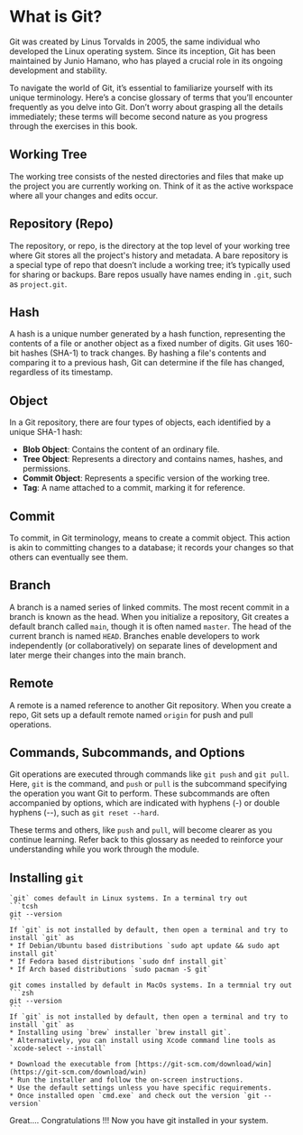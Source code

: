 # What is Git?

Git was created by Linus Torvalds in 2005, the same individual who developed the Linux operating system. Since its inception, Git has been maintained by Junio Hamano, who has played a crucial role in its ongoing development and stability.

To navigate the world of Git, it’s essential to familiarize yourself with its unique terminology. Here’s a concise glossary of terms that you’ll encounter frequently as you delve into Git. Don’t worry about grasping all the details immediately; these terms will become second nature as you progress through the exercises in this book.

## **Working Tree**
The working tree consists of the nested directories and files that make up the project you are currently working on. Think of it as the active workspace where all your changes and edits occur.

## **Repository (Repo)**
The repository, or repo, is the directory at the top level of your working tree where Git stores all the project's history and metadata. A bare repository is a special type of repo that doesn’t include a working tree; it’s typically used for sharing or backups. Bare repos usually have names ending in `.git`, such as `project.git`.

## **Hash**
A hash is a unique number generated by a hash function, representing the contents of a file or another object as a fixed number of digits. Git uses 160-bit hashes (SHA-1) to track changes. By hashing a file's contents and comparing it to a previous hash, Git can determine if the file has changed, regardless of its timestamp.

## **Object**
In a Git repository, there are four types of objects, each identified by a unique SHA-1 hash:
- **Blob Object**: Contains the content of an ordinary file.
- **Tree Object**: Represents a directory and contains names, hashes, and permissions.
- **Commit Object**: Represents a specific version of the working tree.
- **Tag**: A name attached to a commit, marking it for reference.

## **Commit**
To commit, in Git terminology, means to create a commit object. This action is akin to committing changes to a database; it records your changes so that others can eventually see them.

## **Branch**
A branch is a named series of linked commits. The most recent commit in a branch is known as the head. When you initialize a repository, Git creates a default branch called `main`, though it is often named `master`. The head of the current branch is named `HEAD`. Branches enable developers to work independently (or collaboratively) on separate lines of development and later merge their changes into the main branch.

## **Remote**
A remote is a named reference to another Git repository. When you create a repo, Git sets up a default remote named `origin` for push and pull operations.

## **Commands, Subcommands, and Options**
Git operations are executed through commands like `git push` and `git pull`. Here, `git` is the command, and `push` or `pull` is the subcommand specifying the operation you want Git to perform. These subcommands are often accompanied by options, which are indicated with hyphens (-) or double hyphens (--), such as `git reset --hard`.

These terms and others, like `push` and `pull`, will become clearer as you continue learning. Refer back to this glossary as needed to reinforce your understanding while you work through the module.


## Installing `git`

````{tab} Linux
`git` comes default in Linux systems. In a terminal try out
```tcsh
git --version
```
If `git` is not installed by default, then open a terminal and try to install `git` as 
* If Debian/Ubuntu based distributions `sudo apt update && sudo apt install git`
* If Fedora based distributions `sudo dnf install git`
* If Arch based distributions `sudo pacman -S git`
````
````{tab} MacOs
git comes installed by default in MacOs systems. In a termnial try out 
```zsh
git --version
```
If `git` is not installed by default, then open a terminal and try to install `git` as 
* Installing using `brew` installer `brew install git`.
* Alternatively, you can install using Xcode command line tools as `xcode-select --install`
````
````{tab} Windows
* Download the executable from [https://git-scm.com/download/win](https://git-scm.com/download/win)
* Run the installer and follow the on-screen instructions.
* Use the default settings unless you have specific requirements.
* Once installed open `cmd.exe` and check out the version `git --version`
````




Great.... Congratulations !!! Now you have git installed in your system.
